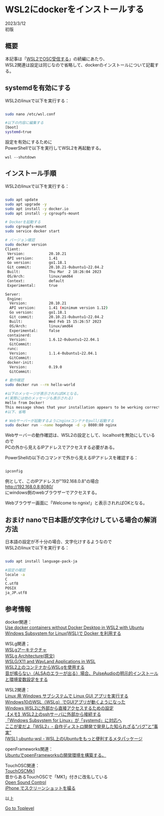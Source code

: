     
# WSL2にdockerをインストールする  

2023/3/12        
初版    
  
## 概要    
本記事は「[WSL2でOSC受信する](https://xshigee.github.io/web0/md/WSL2_OSC_Receive.html)」の続編にあたり、  
WSL2関連は設定は同じなので省略して、dockerのインストールについて記載する。


## systemdを有効にする
WSL2のlinuxで以下を実行する：  
```bash

sudo nano /etc/wsl.conf

#以下の内容に編集する
[boot]
systemd=true

```
設定を有効にするために  
PowerShellで以下を実行してWSL2を再起動する。
```
wsl --shutdown
```

## インストール手順
WSL2のlinuxで以下を実行する：  
```bash

sudo apt update
sudo apt upgrade -y
sudo apt install -y docker.io
sudo apt install -y cgroupfs-mount

# Dockerを起動する
sudo cgroupfs-mount
sudo service docker start

# バージョン確認
sudo docker version
Client:
 Version:           20.10.21
 API version:       1.41
 Go version:        go1.18.1
 Git commit:        20.10.21-0ubuntu1~22.04.2
 Built:             Thu Mar  2 18:26:04 2023
 OS/Arch:           linux/amd64
 Context:           default
 Experimental:      true

Server:
 Engine:
  Version:          20.10.21
  API version:      1.41 (minimum version 1.12)
  Go version:       go1.18.1
  Git commit:       20.10.21-0ubuntu1~22.04.2
  Built:            Wed Feb 15 15:26:57 2023
  OS/Arch:          linux/amd64
  Experimental:     false
 containerd:
  Version:          1.6.12-0ubuntu1~22.04.1
  GitCommit:        
 runc:
  Version:          1.1.4-0ubuntu1~22.04.1
  GitCommit:        
 docker-init:
  Version:          0.19.0
  GitCommit:

# 動作確認
sudo docker run --rm hello-world

#以下のメッセージが表示されればOKとなる。
#(実際には他のメッセージも表示される)
Hello from Docker!
This message shows that your installation appears to be working correctly.
#以下、省略

# Webサーバーが起動するようにnginxコンテナをpull/起動する
sudo docker run --name hogehoge -d -p 8080:80 nginx
```
Webサーバーの動作確認は、WSL2の設定として、localhostを無効にしているので  
PCの外から見えるIPアドレスでアクセスする必要がある。  

PowerShellの以下のコマンドで外から見えるIPアドレスを確認する：  
```PowerShell

ipconfig
```
例として、このIPアドレスが"192.168.0.8"の場合   
http://192.168.0.8:8080/   
にwindows側のwebブラウザーでアクセスする。

Webブラウザー画面に「Welcome to ngnix!」と表示されればOKとなる。


## おまけ nanoで日本語が文字化けしている場合の解消方法
日本語の設定が不十分の場合、文字化けするようなので  
WSL2のlinuxで以下を実行する： 
```bash

sudo apt install language-pack-ja

#設定の確認
locale -a
C
C.utf8
POSIX
ja_JP.utf8

```

## 参考情報 
docker関連：  
[Use docker containers without Docker Desktop in WSL2 with Ubuntu](https://avenir.ro/use-docker-containers-without-docker-desktop-in-wsl2-with-ubuntu/)  
[Windows Subsystem for Linux(WSL)で Docker を利用する](https://simplestar-tech.hatenablog.com/entry/2019/10/14/101551)  

WSLg関連；  
[WSLgアーキテクチャ](https://opcdiary.net/wslg%E3%82%A2%E3%83%BC%E3%82%AD%E3%83%86%E3%82%AF%E3%83%81%E3%83%A3/)  
[WSLg Architecture(原文)](https://devblogs.microsoft.com/commandline/wslg-architecture/)  
[WSLG/X11 and WayLand Applications in WSL](https://lpc.events/event/9/contributions/611/attachments/702/1298/XDC2020_-_X11_and_Wayland_applications_in_WSL.pdf)  
[WSL2上のコンテナからWSLgを使用する](https://zenn.dev/holliy/articles/51012ef059aa9f)  
[音が鳴らない（ALSAのエラーが出る）場合、PulseAudioの明示的インストールと環境変数設定をする](https://zenn.dev/cat2151/scraps/53076d45431d49)  


WSL2関連：  
[Linux 用 Windows サブシステムで Linux GUI アプリを実行する](https://learn.microsoft.com/ja-jp/windows/wsl/tutorials/gui-apps)  
[Windows10のWSL（WSLg）でGUIアプリが動くようになった](https://qiita.com/y-tsutsu/items/6bc65c0ce4d20a82a417)  
[Windows WSL2に外部から直接アクセスするための設定](https://rcmdnk.com/blog/2021/03/01/computer-windows-network/)  
[【メモ】WSL2上のsshサーバに外部から接続する](https://tkyonezu.com/windows10/%E3%80%90%E3%83%A1%E3%83%A2%E3%80%91wsl2%E4%B8%8A%E3%81%AEssh%E3%82%B5%E3%83%BC%E3%83%90%E3%81%AB%E5%A4%96%E9%83%A8%E3%81%8B%E3%82%89%E6%8E%A5%E7%B6%9A%E3%81%99%E3%82%8B/)  
[「Windows Subsystem for Linux」が「systemd」に対応へ](https://forest.watch.impress.co.jp/docs/news/1441775.html)  
[ここが変だよ「WSL2」- 自作ディストロ開発で発見した知られざる“バグ”と“事実”](https://logmi.jp/tech/articles/326106)  
[[WSL] ubuntu-wsl - WSL上のUbuntuをもっと便利するメタパッケージ](http://upgrade-windows10.blogspot.com/2020/03/ubuntu-wsl-wslubuntu.html) 

openFrameworks関連：  
[UbuntuでopenFrameworksの開発環境を構築する。](https://qiita.com/nnn112358/items/b6834379e2eeeeae6793)  

TouchOSC関連：  
[TouchOSCMk1](https://hexler.net/touchosc-mk1#get)  
昔からあるTouchOSCで「MK1」付きに改名している  
[Open Sound Control](https://ja.wikipedia.org/wiki/OpenSound_Control)  
[iPhone でスクリーンショットを撮る](https://support.apple.com/ja-jp/HT200289)  

以上  

[Go to Toplevel](https://xshigee.github.io/web0/)  

